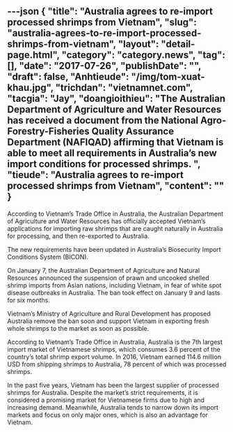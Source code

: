 ---json
{
    "title": "Australia agrees to re-import processed shrimps from Vietnam",
    "slug": "australia-agrees-to-re-import-processed-shrimps-from-vietnam",
    "layout": "detail-page.html",
    "category": "category.news",
    "tag": [],
    "date": "2017-07-26",
    "publishDate": "",
    "draft": false,
    "Anhtieude": "/img/tom-xuat-khau.jpg",
    "trichdan": "vietnamnet.com",
    "tacgia": "Jay",
    "doangioithieu": "The Australian Department of Agriculture and Water Resources has received a document from the National Agro-Forestry-Fisheries Quality Assurance Department (NAFIQAD) affirming that Vietnam is able to meet all requirements in Australia’s new import conditions for processed shrimps. ",
    "tieude": "Australia agrees to re-import processed shrimps from Vietnam",
    "__content__": ""
}
---
<p><span style="font-size:14px">According to Vietnam&rsquo;s Trade Office in Australia, the Australian Department of Agriculture and Water Resources has officially accepted Vietnam&rsquo;s applications for importing raw shrimps that are caught naturally in Australia for processing, and then re-exported to Australia.</span></p>

<p><span style="font-size:14px">The new requirements have been updated in Australia&rsquo;s Biosecurity Import Conditions System (BICON).</span></p>

<p><span style="font-size:14px">On January 7, the Australian Department of Agriculture and Natural Resources announced the suspension of prawn and uncooked shelled shrimp imports from Asian nations, including Vietnam, in fear of white spot disease outbreaks in Australia. The ban took effect on January 9 and lasts for six months.</span></p>

<p><span style="font-size:14px">Vietnam&rsquo;s Ministry of Agriculture and Rural Development has proposed Australia remove the ban soon and support Vietnam in exporting fresh whole shrimps to the market as soon as possible.</span></p>

<p><span style="font-size:14px">According to Vietnam&rsquo;s Trade Office in Australia, Australia is the 7th largest import market of Vietnamese shrimps, which consumes 3.6 percent of the country&rsquo;s total shrimp export volume. In 2016, Vietnam earned 114.6 million USD from shipping shrimps to Australia, 78 percent of which was processed shrimps.</span></p>

<p><span style="font-size:14px">In the past five years, Vietnam has been the largest supplier of processed shrimps for Australia. Despite the market&rsquo;s strict requirements, it is considered a promising market for Vietnamese firms due to high and increasing demand. Meanwhile, Australia tends to narrow down its import markets and focus on only major ones, which is also an advantage for Vietnam.</span></p>

